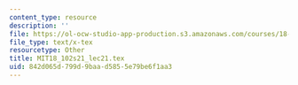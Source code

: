 ```yaml
---
content_type: resource
description: ''
file: https://ol-ocw-studio-app-production.s3.amazonaws.com/courses/18-102-introduction-to-functional-analysis-spring-2021/842d065d799d9baad5855e79be6f1aa3_MIT18_102s21_lec21.tex
file_type: text/x-tex
resourcetype: Other
title: MIT18_102s21_lec21.tex
uid: 842d065d-799d-9baa-d585-5e79be6f1aa3
---
```

